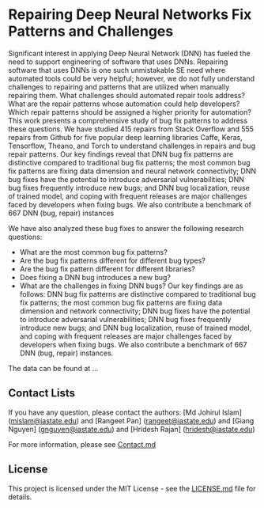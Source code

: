 # Repairing Deep Neural Networks Fix Patterns and Challenges
Significant interest in applying Deep Neural Network (DNN) has fueled the need to support engineering of software that uses DNNs.
Repairing software that uses DNNs is one such unmistakable SE need where automated tools could be very helpful; however, we do
not fully understand challenges to repairing and patterns that are utilized when manually repairing them. What challenges should
automated repair tools address? What are the repair patterns whose automation could help developers? Which repair patterns should
be assigned a higher priority for automation? This work presents a comprehensive study of bug fix patterns to address these questions.
We have studied 415 repairs from Stack Overflow and 555 repairs from Github for five popular deep learning libraries Caffe, Keras,
Tensorflow, Theano, and Torch to understand challenges in repairs and bug repair patterns. Our key findings reveal that DNN bug fix
patterns are distinctive compared to traditional bug fix patterns; the most common bug fix patterns are fixing data dimension and
neural network connectivity; DNN bug fixes have the potential to introduce adversarial vulnerabilities; DNN bug fixes frequently
introduce new bugs; and DNN bug localization, reuse of trained model, and coping with frequent releases are major challenges faced
by developers when fixing bugs. We also contribute a benchmark of 667 DNN (bug, repair) instances

We have also analyzed these bug fixes to answer the following research questions:
- What are the most common bug fix patterns?
- Are the bug fix patterns different for different bug types?
- Are the bug fix pattern different for different libraries?
- Does fixing a DNN bug introduces a new bug?
- What are the challenges in fixing DNN bugs?
Our key findings are as follows: DNN bug fix patterns are distinctive compared to traditional bug fix patterns; the most common bug fix
patterns are fixing data dimension and network connectivity; DNN bug fixes have the potential to introduce adversarial vulnerabilities; DNN bug fixes frequently introduce new bugs; and DNN bug localization, reuse of trained model, and coping with frequent releases are major challenges faced by developers when fixing bugs. We also contribute a benchmark of 667 DNN (bug, repair) instances.

The data can be found at ...

## Contact Lists
If you have any question, please contact the authors: [Md Johirul Islam] (mislam@iastate.edu) and [Rangeet Pan] (rangeet@iastate.edu) and [Giang Nguyen] (gnguyen@iastate.edu) and [Hridesh Rajan] (hridesh@iastate.edu)

For more information, please see [Contact.md](./CONTACT.md)

## License
This project is licensed under the MIT License - see the [LICENSE.md](./LICENSE.md) file for details.
